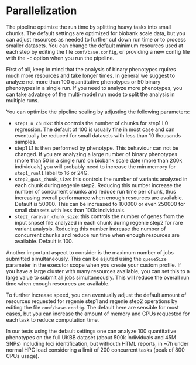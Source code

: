 # Parallelization

The pipeline optimize the run time by splitting heavy tasks into small chunks. The default settings are optimized for biobank scale data, but you can adjust resources as needed to further cut down run time or to process smaller datasets. You can change the default minimum resources used at each step by editing the file `conf/base.config`, or providing a new config file with the `-c` option when you run the pipeline.

First of all, keep in mind that the analysis of binary phenotypes rquires much more resources and take longer times. In general we suggest to analyze not more than 100 quantitative phenotypes or 50 binary phenotypes in a single run. If you need to analyze more phenotypes, you can take advatnge of the multi-model run mode to split the analysis in multiple runs.

You can optimize the pipeline scaling by adjusting the following parameters:

- `step1_n_chunks`: this controls the number of chunks for step1 L0 regression. The default of 100 is usually fine in most case and can eventually be reduced for small datasets with less than 10 thousands samples.
- step1 L1 is then performed by phenotype. This behaviour can not be changed. If you are analyzing a large number of binary phenotypes (more than 50 in a single run) on biobank scale date (more than 200k individuals) you will probably need to increase the min memory for `step1_runl1` label to 16 or 24G.
- `step2_gwas_chunk_size`: this controls the number of variants analyzed in each chunk during regenie step2. Reducing this number increase the number of concurrent chunks and reduce run time per chunk, thus increasing overall performance when enough resources are available. Default is 50000. This can be increased to 100000 or even 250000 for small datasets with less than 100k individuals.
- `step2_rarevar_chunk_size`: this controls the number of genes from the input snpset file analyzed in each chunk during regenie step2 for rare variant analysis. Reducing this number increase the number of concurrent chunks and reduce run time when enough resources are available. Default is 100.

Another important aspect to consider is the maximum number of jobs submitted simultaneously. This can be asjuted using the `queueSize` parameter in the executor scope when you create your custom profile. If you have a large cluster with many resources available, you can set this to a large value to submit all jobs simultaneously. This will reduce the overall run time when enough resources are available.

To further increase speed, you can eventually adjust the default amount of resources requested for regenie step1 and regenie step2 operations by editing the file `conf/base.config`. The default here are sensible for most cases, but you can increase the amount of memory and CPUs requested for each task to reduce computation time.

In our tests using the default settings one can analyze 100 quantitative phenotypes on the full UKBB dataset (about 500k individuals and 45M SNPs) including loci identification, but withouth HTML reports, in ~7h under normal HPC load considering a limit of 200 concurrent tasks (peak of 800 CPUs usage).
